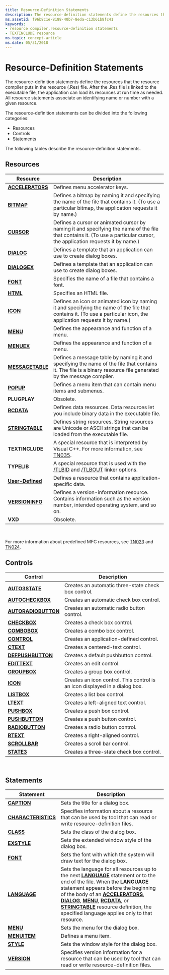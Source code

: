 ```yaml
---
title: Resource-Definition Statements
description: The resource-definition statements define the resources that the resource compiler puts in the resource (.Res) file.
ms.assetid: f96b8c1e-8188-40b7-8eda-c13b61b8fc41
keywords:
- resource compiler,resource-definition statements
- TEXTINCLUDE resource
ms.topic: concept-article
ms.date: 05/31/2018
---
```


# Resource-Definition Statements

The resource-definition statements define the resources that the resource compiler puts in the resource (.Res) file. After the .Res file is linked to the executable file, the application can load its resources at run time as needed. All resource statements associate an identifying name or number with a given resource.

The resource-definition statements can be divided into the following categories:

-   Resources
-   Controls
-   Statements

The following tables describe the resource-definition statements.

## Resources



| Resource                                      | Description                                                                                                                                                                     |
|-----------------------------------------------|---------------------------------------------------------------------------------------------------------------------------------------------------------------------------------|
| [**ACCELERATORS**](accelerators-resource.md) | Defines menu accelerator keys.                                                                                                                                                  |
| [**BITMAP**](bitmap-resource.md)             | Defines a bitmap by naming it and specifying the name of the file that contains it. (To use a particular bitmap, the application requests it by name.)                          |
| [**CURSOR**](cursor-resource.md)             | Defines a cursor or animated cursor by naming it and specifying the name of the file that contains it. (To use a particular cursor, the application requests it by name.)       |
| [**DIALOG**](dialog-resource.md)             | Defines a template that an application can use to create dialog boxes.                                                                                                          |
| [**DIALOGEX**](dialogex-resource.md)         | Defines a template that an application can use to create dialog boxes.                                                                                                          |
| [**FONT**](font-resource.md)                 | Specifies the name of a file that contains a font.                                                                                                                              |
| [**HTML**](html-resource.md)                 | Specifies an HTML file.                                                                                                                                                         |
| [**ICON**](icon-resource.md)                 | Defines an icon or animated icon by naming it and specifying the name of the file that contains it. (To use a particular icon, the application requests it by name.)            |
| [**MENU**](menu-resource.md)                 | Defines the appearance and function of a menu.                                                                                                                                  |
| [**MENUEX**](menuex-resource.md)             | Defines the appearance and function of a menu.                                                                                                                                  |
| [**MESSAGETABLE**](messagetable-resource.md) | Defines a message table by naming it and specifying the name of the file that contains it. The file is a binary resource file generated by the message compiler.                |
| [**POPUP**](popup-resource.md)               | Defines a menu item that can contain menu items and submenus.                                                                                                                   |
| **PLUGPLAY**                                  | Obsolete.                                                                                                                                                                       |
| [**RCDATA**](rcdata-resource.md)             | Defines data resources. Data resources let you include binary data in the executable file.                                                                                      |
| [**STRINGTABLE**](stringtable-resource.md)   | Defines string resources. String resources are Unicode or ASCII strings that can be loaded from the executable file.                                                            |
| **TEXTINCLUDE**                               | A special resource that is interpreted by Visual C++. For more information, see [TN035](/cpp/mfc/tn035-using-multiple-resource-files-and-header-files-with-visual-cpp).                                        |
| **TYPELIB**                                   | A special resource that is used with the [/TLBID](/cpp/build/reference/tlbid-specify-resource-id-for-typelib) and [/TLBOUT](/cpp/build/reference/tlbout-name-dot-tlb-file) linker options. |
| [**User-Defined**](user-defined-resource.md) | Defines a resource that contains application-specific data.                                                                                                                     |
| [**VERSIONINFO**](versioninfo-resource.md)   | Defines a version-information resource. Contains information such as the version number, intended operating system, and so on.                                                  |
| **VXD**                                       | Obsolete.                                                                                                                                                                       |



 

For more information about predefined MFC resources, see [TN023](/cpp/mfc/tn023-standard-mfc-resources) and [TN024](/cpp/mfc/tn024-mfc-defined-messages-and-resources).

## Controls



| Control                                            | Description                                                                 |
|----------------------------------------------------|-----------------------------------------------------------------------------|
| [**AUTO3STATE**](auto3state-control.md)           | Creates an automatic three-state check box control.                         |
| [**AUTOCHECKBOX**](autocheckbox-control.md)       | Creates an automatic check box control.                                     |
| [**AUTORADIOBUTTON**](autoradiobutton-control.md) | Creates an automatic radio button control.                                  |
| [**CHECKBOX**](checkbox-control.md)               | Creates a check box control.                                                |
| [**COMBOBOX**](combobox-control.md)               | Creates a combo box control.                                                |
| [**CONTROL**](control-control.md)                 | Creates an application-defined control.                                     |
| [**CTEXT**](ctext-control.md)                     | Creates a centered-text control.                                            |
| [**DEFPUSHBUTTON**](defpushbutton-control.md)     | Creates a default pushbutton control.                                       |
| [**EDITTEXT**](edittext-control.md)               | Creates an edit control.                                                    |
| [**GROUPBOX**](groupbox-control.md)               | Creates a group box control.                                                |
| [**ICON**](icon-control.md)                       | Creates an icon control. This control is an icon displayed in a dialog box. |
| [**LISTBOX**](listbox-control.md)                 | Creates a list box control.                                                 |
| [**LTEXT**](ltext-control.md)                     | Creates a left-aligned text control.                                        |
| [**PUSHBOX**](pushbox-control.md)                 | Creates a push box control.                                                 |
| [**PUSHBUTTON**](pushbutton-control.md)           | Creates a push button control.                                              |
| [**RADIOBUTTON**](radiobutton-control.md)         | Creates a radio button control.                                             |
| [**RTEXT**](rtext-control.md)                     | Creates a right-aligned control.                                            |
| [**SCROLLBAR**](scrollbar-control.md)             | Creates a scroll bar control.                                               |
| [**STATE3**](state3-control.md)                   | Creates a three-state check box control.                                    |



 

## Statements



| Statement                                            | Description                                                                                                                                                                                                                                                                                                                                                                                                                                                                                 |
|------------------------------------------------------|---------------------------------------------------------------------------------------------------------------------------------------------------------------------------------------------------------------------------------------------------------------------------------------------------------------------------------------------------------------------------------------------------------------------------------------------------------------------------------------------|
| [**CAPTION**](caption-statement.md)                 | Sets the title for a dialog box.                                                                                                                                                                                                                                                                                                                                                                                                                                                            |
| [**CHARACTERISTICS**](characteristics-statement.md) | Specifies information about a resource that can be used by tool that can read or write resource-definition files.                                                                                                                                                                                                                                                                                                                                                                           |
| [**CLASS**](class-statement.md)                     | Sets the class of the dialog box.                                                                                                                                                                                                                                                                                                                                                                                                                                                           |
| [**EXSTYLE**](exstyle-statement.md)                 | Sets the extended window style of the dialog box.                                                                                                                                                                                                                                                                                                                                                                                                                                           |
| [**FONT**](font-statement.md)                       | Sets the font with which the system will draw text for the dialog box.                                                                                                                                                                                                                                                                                                                                                                                                                      |
| [**LANGUAGE**](language-statement.md)               | Sets the language for all resources up to the next [**LANGUAGE**](language-statement.md) statement or to the end of the file. When the **LANGUAGE** statement appears before the beginning of the body of an [**ACCELERATORS**](accelerators-resource.md), [**DIALOG**](dialog-resource.md), [**MENU**](menu-resource.md), [**RCDATA**](rcdata-resource.md), or [**STRINGTABLE**](stringtable-resource.md) resource definition, the specified language applies only to that resource. |
| [**MENU**](menu-statement.md)                       | Sets the menu for the dialog box.                                                                                                                                                                                                                                                                                                                                                                                                                                                           |
| [**MENUITEM**](menuitem-statement.md)               | Defines a menu item.                                                                                                                                                                                                                                                                                                                                                                                                                                                                        |
| [**STYLE**](style-statement.md)                     | Sets the window style for the dialog box.                                                                                                                                                                                                                                                                                                                                                                                                                                                   |
| [**VERSION**](version-statement.md)                 | Specifies version information for a resource that can be used by tool that can read or write resource-definition files.                                                                                                                                                                                                                                                                                                                                                                     |



 

 

 
